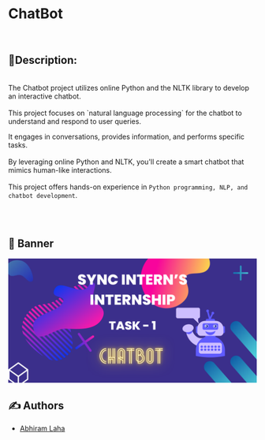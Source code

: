 
# ChatBot
<br>


## 📌Description: 
<br>
The Chatbot project utilizes online Python and the NLTK library to develop an interactive chatbot.<br><br> This project focuses on `natural language processing` for the chatbot to understand and respond to user queries.<br>


It engages in conversations, provides information, and performs specific tasks.<br><br>
By leveraging online Python and NLTK, you'll create a smart chatbot that mimics human-like interactions.<br><br>
This project offers hands-on experience in `Python programming, NLP, and chatbot development`.<br>

<br><br>


## 👀 Banner

<img src = "Purple Modern Digital Marketing Banner.png">


<br>

## ✍️ Authors

- [Abhiram Laha](https://github.com/Abhiram-Laha)

<br>

